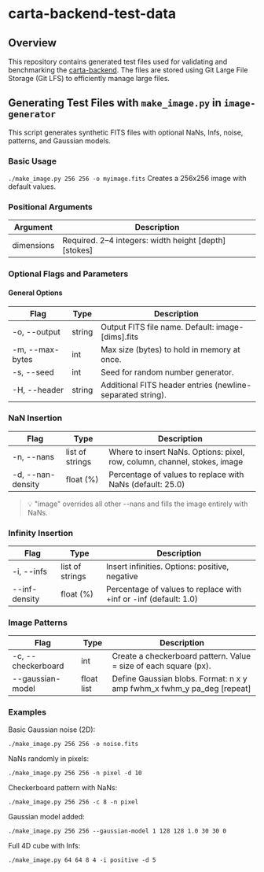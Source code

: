 # carta-backend-test-data

## Overview

This repository contains generated test files used for validating and benchmarking the [carta-backend](https://github.com/CARTAvis/carta-backend). The files are stored using Git Large File Storage (Git LFS) to efficiently manage large files.

## Generating Test Files with `make_image.py` in `image-generator`
This script generates synthetic FITS files with optional NaNs, Infs, noise, patterns, and Gaussian models.

### Basic Usage
`./make_image.py 256 256 -o myimage.fits`
Creates a 256x256 image with default values.

### Positional Arguments
| Argument | Description |
|---|---|
| dimensions | Required. 2–4 integers: width height [depth] [stokes] |

### Optional Flags and Parameters
#### General Options
| Flag | Type | Description |
|---|---|---|
| -o, --output | string | Output FITS file name. Default: image-[dims].fits |
| -m, --max-bytes | int | Max size (bytes) to hold in memory at once. |
| -s, --seed | int | Seed for random number generator. |
| -H, --header | string | Additional FITS header entries (newline-separated string). |

### NaN Insertion
| Flag | Type | Description |
|---|---|---|
| -n, --nans | list of strings | Where to insert NaNs. Options: pixel, row, column, channel, stokes, image |
| -d, --nan-density | float (%) | Percentage of values to replace with NaNs (default: 25.0) |

> 💡 "image" overrides all other --nans and fills the image entirely with NaNs.

### Infinity Insertion
| Flag | Type | Description |
|---|---|---|
| -i, --infs | list of strings | Insert infinities. Options: positive, negative |
| --inf-density | float (%) | Percentage of values to replace with +inf or -inf (default: 1.0) |

### Image Patterns
| Flag | Type | Description |
|---|---|---|
| -c, --checkerboard | int | Create a checkerboard pattern. Value = size of each square (px). |
| --gaussian-model | float list | Define Gaussian blobs. Format: n x y amp fwhm_x fwhm_y pa_deg [repeat] |

### Examples
Basic Gaussian noise (2D):

`./make_image.py 256 256 -o noise.fits`

NaNs randomly in pixels:

`./make_image.py 256 256 -n pixel -d 10`

Checkerboard pattern with NaNs:

`./make_image.py 256 256 -c 8 -n pixel`

Gaussian model added:

`./make_image.py 256 256 --gaussian-model 1 128 128 1.0 30 30 0`

Full 4D cube with Infs:

`./make_image.py 64 64 8 4 -i positive -d 5`